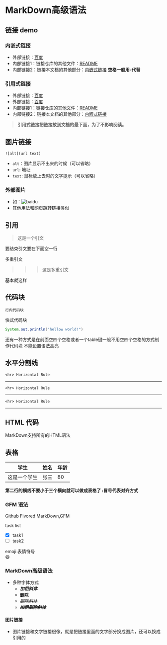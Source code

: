 # MarkDown高级语法
## 链接 demo
### 内嵌式链接
- 外部链接：[百度](http://www.baidu.com)
- 内部链接1：链接仓库的其他文件：[README](README.md)
- 内部链接2：链接本文档的其他部分：[内嵌式链接](MarkDown链接语法.md#链接-demo) **空格一般用-代替**


### 引用式链接
- 外部链接：[百度]
- 外部链接：[百度][baidu]
- 内部链接1：链接仓库的其他文件：[README]
- 内部链接2：链接本文档的其他部分：[内嵌式链接]
> **引用式链接把链接放到文档的最下面，为了不影响阅读。**

## 图片链接

	![alt](url text)
- `alt`：图片显示不出来的时候（可以省略）
- `url`: 地址
- `text`: 鼠标放上去时的文字提示（可以省略）
### 外部图片
- 如：![baidu](https://www.baidu.com/img/bd_logo1.png "百度网站")
- 其他用法和网页跳转链接类似

## 引用

> 这是一个引文

要结束引文要在下面空一行

多重引文
>>> 这是多重引文

基本就这样

## 代码块

`行内代码块`

快式代码块
```java
System.out.println("hellow world!")
```

还有一种方式是在前面空四个空格或者一个table键一般不用空四个空格的方式制作代码块 不能设置语法高亮

## 水平分割线
	<hr> Horizontal Rule
---
	<hr> Horizontal Rule
***
	<hr> Horizontal Rule
___
## HTML 代码
MarkDown支持所有的HTML语法
## 表格 
|学生|姓名|年龄|
|---|---|---|
|这是一个学生|张三|80|

**第二行的横线不要小于三个横向就可以做成表格了  :冒号代表对齐方式**


### GFM 语法
Github Fivored MarkDown,GFM

task list

 - [x] task1
 - [ ] task2

emoji 表情符号  
:smile:

###  MarkDown高级语法
- 多种字体方式
  + ***加粗斜体***
  + ~~**删除**~~
  + *~~删除斜体~~*
  + ***~~加粗删除斜体~~***

#### 图片链接
- 图片链接和文字链接很像，就是把链接里面的文字部分换成图片，还可以换成引用的















<!-- 下面是本文档中用到的链接 -->
[百度]: http://www.baidu.com
[baidu]: http://www.baidu.com
[README]:README.md
[内嵌式链接]: MarkDown链接语法.md#内嵌式链接
